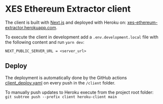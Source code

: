 # XES Ethereum Extractor client

The client is built with [Next.js](https://flask.palletsprojects.com/en/2.2.x/) and deployed with Heroku on: [xes-ethereum-extractor.herokuapp.com](https://xes-ethereum-extractor.herokuapp.com/). 

To execute the client in development add a `.env.development.local` file with the following content and run `yarn dev`:

```env
NEXT_PUBLIC_SERVER_URL = <server_url>
```

## Deploy

The deployment is automatically done by the GitHub actions [client_deploy.yaml](../.github/workflows/client_deploy.yaml) on every push in the `/client` folder.

To manually push updates to Heroku execute from the project root folder: `git subtree push --prefix client heroku-client main`